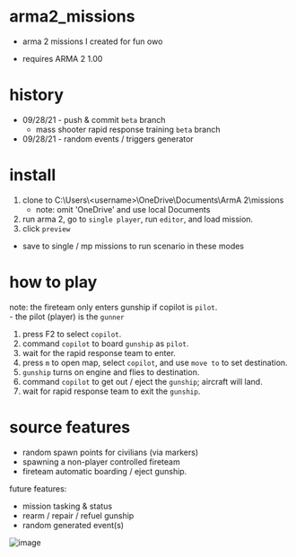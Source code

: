 # arma2_missions
+ arma 2 missions I created for fun owo

+ requires ARMA 2 1.00 

# history
+ 09/28/21 - push & commit `beta` branch
  - mass shooter rapid response training `beta` branch
+ 09/28/21 - random events / triggers generator

# install
  1. clone to C:\Users\\\<username>\OneDrive\Documents\ArmA 2\missions
     - note: omit 'OneDrive' and use local Documents 
  2. run arma 2, go to `single player`, run `editor`, and load mission. 
  3. click `preview` 
  - save to single / mp missions to run scenario in these modes

# how to play
   
  note: the fireteam only enters gunship if copilot is `pilot`.  
    - the pilot (player) is the `gunner`
 
  1. press F2 to select `copilot`.
  2. command `copilot` to board `gunship` as `pilot`.
  3. wait for the rapid response team to enter. 
  4. press `m` to open map, select `copilot`, and use `move to` to set destination.
  5. `gunship` turns on engine and flies to destination. 
  6. command `copilot` to get out / eject the `gunship`; aircraft will land. 
  7. wait for rapid response team to exit the `gunship`. 

# source features
  - random spawn points for civilians (via markers)
  - spawning a non-player controlled fireteam
  - fireteam automatic boarding / eject gunship.
  
future features:
  - mission tasking & status 
  - rearm / repair / refuel gunship
  - random generated event(s)

![image](https://user-images.githubusercontent.com/40836157/135201469-56ae4965-37b4-4be2-a015-a532611104d2.png)

